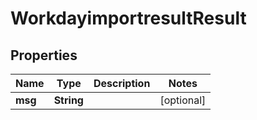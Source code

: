 
# WorkdayimportresultResult

## Properties
Name | Type | Description | Notes
------------ | ------------- | ------------- | -------------
**msg** | **String** |  |  [optional]



